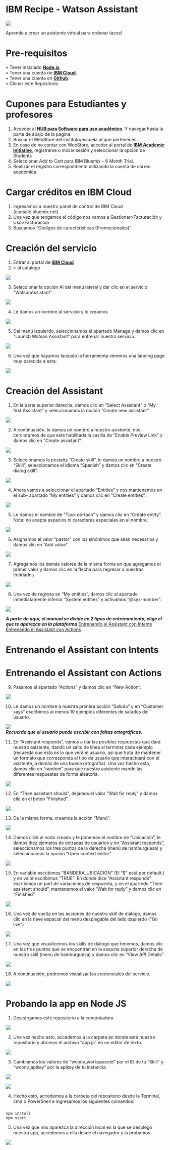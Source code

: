 # IBM Recipe - Watson Assistant
![](assets/assistant.png)<br/> 

Aprende a crear un asistente virtual para ordenar tacos!
# Pre-requisitos
•	Tener instalado [**Node.js**](https://nodejs.org/es/).<br/>
•	Tener una cuenta de [**IBM Cloud**](https://cloud.ibm.com/login).<br/>
•	Tener una cuenta en [**Github**](https://github.com).<br/>
•	Clonar este Repositorio.<br/> 
# Cupones para Estudiantes y profesores
1.	Acceder al [**HUB para Software para uso académico**](https://onthehub.com/ibm/?utm_sourc=ibm-ai-productpage&utm_medium=onthehubproductpage&utm_campaign=IBM). Y navegar hasta la parte de abajo de la pagina  
2.	Buscar el WebStore del instituto/escuela al que perteneces. 
3.	En caso de no contar con WebStore, acceder al portal de [**IBM Academic Initiative**](https://my15.digitalexperience.ibm.com/b73a5759-c6a6-4033-ab6b-d9d4f9a6d65b/dxsites/151914d1-03d2-48fe-97d9-d21166848e65/home/), registrarse o iniciar sesión y seleccionar la opción de Students 
4.	Seleccionar Add to Cart para IBM Bluemix – 6 Month Trial. 
5.	Realizar el registro correspondiente utilizando la cuenta de correo académica 

# Cargar créditos en IBM Cloud
1.	Ingresamos a nuestro panel de control de IBM Cloud (console.bluemix.net)
2.	Una vez que tengamos el código nos vamos a Gestionar>Facturación y Uso>Facturación
3.	Buscamos “Códigos de características (Promocionales)”
# Creación del servicio
1. Entrar al portal de [**IBM Cloud**](https://cloud.ibm.com/)
2. Ir al catalogo

![](assets/1.png)<br/> 

3. Seleccionar la opción AI del menú lateral y dar clic en el servicio “WatsonAssistant”.

![](assets/2.png)<br/> 

4. Le damos un nombre al servicio y lo creamos

![](assets/3.png)<br/> 

5. Del menú izquierdo, seleccionamos el apartado Manage y damos clic en "Launch Watson Assistant" para entrenar nuestro servicio.

![](assets/4.png)<br/> 

6. Una vez que hayamos lanzado la herramienta veremos una landing page muy parecida a esta:

![](assets/5.png)<br/> 

# Creación del Assistant
1. En la parte superior derecha, damos clic en “Select Assistant” o “My first Assistant” y seleccionamos la opción “Create new assistant”.

![](assets/6.png)<br/> 

2. A continuación, le damos un nombre a nuestro asistente, nos cercioramos de que esté habilitada la casilla de “Enable Preview Link” y damos clic en “Create assistant”.

![](assets/7.png)<br/> 

3. Seleccionamos la pestaña “Create skill”, le damos un nombre a nuestro “Skill”, seleccionamos el idioma “Spanish” y damos clic en “Create dialog skill”.

![](assets/8.png)<br/> 

4. Ahora vamos a seleccionar el apartado “Entities” y nos mantenemos en el sub- apartado “My entities” y damos clic en “Create entities”.

![](assets/9.png)<br/> 

5. Le damos el nombre de “Tipo-de-taco” y damos clic en “Create entity”. Nota: no acepta espacios ni caracteres especiales en el nombre.

![](assets/10.png)<br/> 

6. Asignamos el valor “pastor” con los sinónimos que sean necesarios y damos clic en “Add value”.

![](assets/11.png)<br/> 

7. Agregamos los demás valores de la misma forma en que agregamos el primer valor y damos clic en la flecha para regresar a nuestras entidades.

![](assets/12.png)<br/> 

8. Una vez de regreso en “My entities”, damos clic al apartado inmediatamente inferior “System entities” y activamos “@sys-number”.

![](assets/13.png)<br/> 

<i><b> A partir de aquí, el manual se divide en 2 tipos de entrenamiento, elige el que te aparezca en la plataforma</i></b>
<A href="#int"> Entrenando el Assistant con Intents</A><br/>
<A href="#act"> Entrenando el Assistant con Actions</A><br/>


# <A name="int"> Entrenando el Assistant con Intents </A> 


# <A name="act"> Entrenando el Assistant con Actions </A>
9. Pasamos al apartado “Actions” y damos clic en “New Action”.

![](assets/14.png)<br/> 

10. Le damos un nombre a nuestra primera acción “Saludo” y en “Customer says” escribimos al menos 10 ejemplos diferentes de saludos del usuario.

![](assets/15.png)<br/> 
<i><b>Recuerda que el usuario puede escribir con faltas ortográficas.</i></b>

11. En “Assistant responds”, vamos a dar las posibles respuestas que dará nuestro asistente, dando un salto de línea al terminar cada ejemplo (recuerda que esto es lo que verá el usuario, así que trata de mantener un formato que corresponda al tipo de usuario que interactuará con el asistente, a demás de una buena ortografía). Una vez hecho esto, damos clic en “random” para que nuestro asistente mande las diferentes respuestas de forma aleatoria.

![](assets/16.png)<br/> 

12. En “Then assistant should”, dejamos el valor “Wait for reply” y damos clic en el botón “Finished”.

![](assets/17.png)<br/> 

13. De la misma forma, creamos la acción “Menú”.

![](assets/18.png)<br/> 

14. Damos click al nodo creado y le ponemos el nombre de “Ubicación”, le damos diez ejemplos de entradas de usuarios y en “Assistant responds”, seleccionamos los tres puntos de la derecha (menú de hamburguesa) y seleccionamos la opción “Open context editor”

![](assets/19.png)<br/> 

15. En variable escribimos “BANDERA_UBICACIÓN” (El “$” está por default.) y en valor escribimos “TRUE”. En donde dice “Assistant responds” escribimos un part de variaciones de respuesta, y en el apartedo “Then assistant should”, mantenemos el valor “Wait for reply” y damos clic en “Finished”

![](assets/20.png)<br/> 

16. Una vez de vuelta en las acciones de nuestro skill de diálogo, damos clic en la nave espacial del menú desplegable del lado izquierdo (“Go live”)

![](assets/21.png)<br/> 

17. Una vez que visualicemos los skills de diálogo que tenemos, damos clic en los tres puntos que se encuentran en la esquina superior derecha de nuestro skill (menú de hamburguesa) y damos clic en “View API Details”

![](assets/22.png)<br/> 

18. A continuación, podremos visualizar las credenciales del servicio.

![](assets/23.png)<br/> 

# Probando la app en Node JS
1. Descargamos este repositorio a la computadora.

![](assets/24.png)<br/> 

2. Una vez hecho esto, accedemos a la carpeta en donde esté nuestro repositorio y abrimos el archivo “app.js” en un editor de texto.

![](assets/25.png)<br/> 

3. Cambiamos los valores de “wconv_workspaceId” por el ID de tu “Skill” y “wconv_apikey” por la apikey de tu instancia.

![](assets/26.png)<br/> 

![](assets/27.png)<br/> 

4. Hecho esto, accedemos a la carpeta del repositorio desde la Terminal, cmd o PowerShell e ingresamos los siguientes comandos:
###
    npm install
    npm start
5. Una vez que nos aparezca la dirección local en la que se desplegó nuestra app, accedemos a ella desde el navegador y la probamos.

![](assets/28.png)<br/> 
